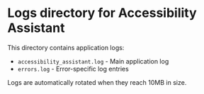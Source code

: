 # Logs directory for Accessibility Assistant

This directory contains application logs:

- `accessibility_assistant.log` - Main application log
- `errors.log` - Error-specific log entries

Logs are automatically rotated when they reach 10MB in size.
